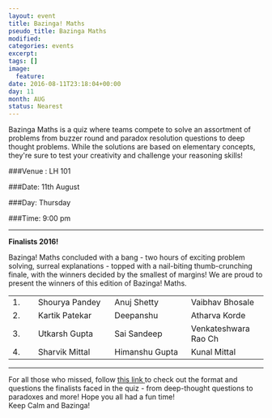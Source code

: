 ```yaml
---
layout: event
title: Bazinga! Maths
pseudo_title: Bazinga Maths
modified:
categories: events
excerpt:
tags: []
image:
  feature:
date: 2016-08-11T23:18:04+00:00
day: 11
month: AUG
status: Nearest 
---
```


Bazinga Maths is a quiz where teams compete to solve an assortment of problems from buzzer round and paradox resolution questions to deep thought problems. While the solutions are based on elementary concepts, they're sure to test your creativity and challenge your reasoning skills!


###Venue : LH 101

###Date: 11th August

###Day: Thursday

###Time: 9:00 pm
<hr>
<style>
table {
    border-collapse: collapse;
    width: 100%;
}

td, th {
    border: 1px solid #dddddd;
    text-align: left;
    padding: 8px;
}

tr:nth-child(even) {
    background-color: #dddddd;
}
</style>


**Finalists 2016!**

Bazinga! Maths concluded with a bang - two hours of exciting problem solving, surreal explanations - topped with a nail-biting thumb-crunching finale, with the winners decided by the smallest of margins! We are proud to present the winners of this edition of Bazinga! Maths.
<table>
	<tr>
        <td width="10%"> 1.
		<td width="30%"> Shourya Pandey </td>
		<td width="30%"> Anuj Shetty </td>
		<td width="30%"> Vaibhav Bhosale </td>
    </tr>
    <tr>
        <td width="10%"> 2.
        <td width="30%"> Kartik Patekar </td>
        <td width="30%"> Deepanshu </td>
        <td width="30%"> Atharva Korde </td>
    </tr>
    <tr>
        <td width="10%"> 3.
        <td width="30%"> Utkarsh Gupta </td>
        <td width="30%"> Sai Sandeep </td>
        <td width="30%"> Venkateshwara Rao Ch </td>
    </tr>
    <tr>
        <td width="10%"> 4.
        <td width="30%"> Sharvik Mittal </td>
        <td width="30%"> Himanshu Gupta </td>
        <td width="30%"> Kunal Mittal </td>
    </tr>
</table>
<hr>
For all those who missed, follow <u> <a href="https://drive.google.com/open?id=0BzrafcdwRhiEaHhkdDhjeDd2VmM"> this link </a></u>to check out the format and questions the finalists faced in the quiz - from deep-thought questions to paradoxes and more! Hope you all had a fun time!  
<br>
Keep Calm and Bazinga!
